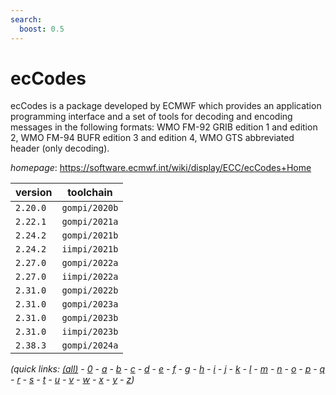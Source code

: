```yaml
---
search:
  boost: 0.5
---
```

# ecCodes

ecCodes is a package developed by ECMWF which provides an application programming interface and  a set of tools for decoding and encoding messages in the following formats: WMO FM-92 GRIB edition 1 and edition 2,  WMO FM-94 BUFR edition 3 and edition 4, WMO GTS abbreviated header (only decoding).

*homepage*: <https://software.ecmwf.int/wiki/display/ECC/ecCodes+Home>

version | toolchain
--------|----------
``2.20.0`` | ``gompi/2020b``
``2.22.1`` | ``gompi/2021a``
``2.24.2`` | ``gompi/2021b``
``2.24.2`` | ``iimpi/2021b``
``2.27.0`` | ``gompi/2022a``
``2.27.0`` | ``iimpi/2022a``
``2.31.0`` | ``gompi/2022b``
``2.31.0`` | ``gompi/2023a``
``2.31.0`` | ``gompi/2023b``
``2.31.0`` | ``iimpi/2023b``
``2.38.3`` | ``gompi/2024a``


*(quick links: [(all)](../index.md) - [0](../0/index.md) - [a](../a/index.md) - [b](../b/index.md) - [c](../c/index.md) - [d](../d/index.md) - [e](../e/index.md) - [f](../f/index.md) - [g](../g/index.md) - [h](../h/index.md) - [i](../i/index.md) - [j](../j/index.md) - [k](../k/index.md) - [l](../l/index.md) - [m](../m/index.md) - [n](../n/index.md) - [o](../o/index.md) - [p](../p/index.md) - [q](../q/index.md) - [r](../r/index.md) - [s](../s/index.md) - [t](../t/index.md) - [u](../u/index.md) - [v](../v/index.md) - [w](../w/index.md) - [x](../x/index.md) - [y](../y/index.md) - [z](../z/index.md))*

